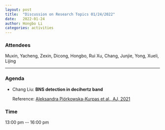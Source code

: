 ```yaml
---
layout: post
title:  "Discussion on Research Topics 01/24/2022"
date:   2022-01-24
author: Hongbo Li
categories: activities
---
```



### Attendees

Muxin, Yacheng, Zexin, Dicong, Hongbo, Rui Xu, Chang, Junjie, Yong, Xueli, Lijing

---

### Agenda

- Chang Liu: **BNS detection in decihertz band**

  Reference: [Aleksandra Piórkowska-Kurpas et al., AJ, 2021](https://arxiv.org/abs/2005.08727)

### Time

13:00 pm -- 16:00 pm
